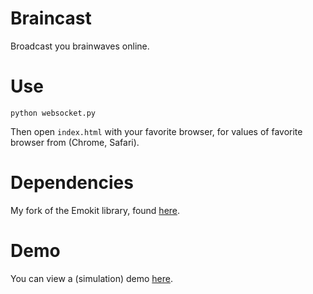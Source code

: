 Braincast
=========
Broadcast you brainwaves online.

Use
===
    python websocket.py

Then open <code>index.html</code> with your favorite browser, for values of favorite browser from (Chrome, Safari). 

Dependencies
============
My fork of the Emokit library, found [here](https://github.com/agermanidis/emokit).

Demo
====
You can view a (simulation) demo [here](http://makemyactionschainreactions.net/eeg/). 
